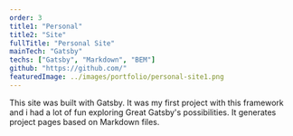 ```yaml
---
order: 3
title1: "Personal"
title2: "Site"
fullTitle: "Personal Site"
mainTech: "Gatsby"
techs: ["Gatsby", "Markdown", "BEM"]
github: "https://github.com/"
featuredImage: ../images/portfolio/personal-site1.png
---
```


This site was built with Gatsby. It was my first project with this framework and i had a lot of fun exploring Great Gatsby's possibilities. It generates project pages based on Markdown files.